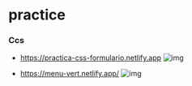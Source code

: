 
# practice


### Ccs

* https://practica-css-formulario.netlify.app
![img](https://github.com/ldanielcolmenaresm/practice/blob/main/css/assets/login.png) 

* https://menu-vert.netlify.app/
![img](https://github.com/ldanielcolmenaresm/practice/blob/main/css/assets/menu.png)
